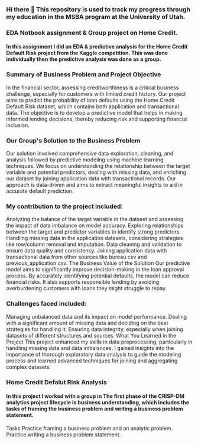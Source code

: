### Hi there 👋 This repository is used to track my progress through my education in the MSBA program at the University of Utah. 
### EDA Notbook assignment & Group project on Home Credit.
#### In this assignment I did an EDA & predictive analysis for the Home Credit Default Risk project from the Kaggle competition. This was done individually then the predictive analysis was done as a group. 
### Summary of Business Problem and Project Objective
In the financial sector, assessing creditworthiness is a critical business challenge, especially for customers with limited credit history. Our project aims to predict the probability of loan defaults using the Home Credit Default Risk dataset, which contains both application and transactional data. The objective is to develop a predictive model that helps in making informed lending decisions, thereby reducing risk and supporting financial inclusion.

### Our Group's Solution to the Business Problem
Our solution involved comprehensive data exploration, cleaning, and analysis followed by predictive modeling using machine learning techniques. We focus on understanding the relationship between the target variable and potential predictors, dealing with missing data, and enriching our dataset by joining application data with transactional records. Our approach is data-driven and aims to extract meaningful insights to aid in accurate default prediction.

### My contribution to the project included:
Analyzing the balance of the target variable in the dataset and assessing the impact of data imbalance on model accuracy.
Exploring relationships between the target and predictor variables to identify strong predictors.
Handling missing data in the application datasets, considering strategies like row/column removal and imputation.
Data cleaning and validation to ensure data quality and consistency.
Joining application data with transactional data from other sources like bureau.csv and previous_application.csv.
The Business Value of the Solution
Our predictive model aims to significantly improve decision-making in the loan approval process. By accurately identifying potential defaults, the model can reduce financial risks. It also supports responsible lending by avoiding overburdening customers with loans they might struggle to repay.

### Challenges faced included:
Managing unbalanced data and its impact on model performance.
Dealing with a significant amount of missing data and deciding on the best strategies for handling it.
Ensuring data integrity, especially when joining datasets of different structures and sources.
What You Learned in the Project
This project enhanced my skills in data preprocessing, particularly in handling missing data and data imbalances. I gained insights into the importance of thorough exploratory data analysis to guide the modeling process and learned advanced techniques for joining and aggregating complex datasets.


### Home Credit Defalut Risk Analysis
#### In this project I worked with a group in The first phase of the CRISP-DM analytics project lifecycle is business understanding, which includes the tasks of framing the business problem and writing a business problem statement.
Tasks
Practice framing a business problem and an analytic problem.
Practice writing a business problem statement.

<!--
**tomkings3/tomkings3** is a ✨ _special_ ✨ repository because its `README.md` (this file) appears on your GitHub profile.

Here are some ideas to get you started:

- 🔭 I’m currently working on ...
- 🌱 I’m currently learning ...
- 👯 I’m looking to collaborate on ...
- 🤔 I’m looking for help with ...
- 💬 Ask me about ...
- 📫 How to reach me: ...
- 😄 Pronouns: ...
- ⚡ Fun fact: ...
-->
